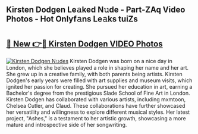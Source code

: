## Kirsten Dodgen Le𝚊ked N𝚞de - Part-ZAq Video Photos - Hot Onlyf𝚊ns Le𝚊ks tuiZs

# <h2><a href="http://ab35653.deff.icu/?id=Kirsten+Dodgen">🔗 New 👉🔴 Kirsten Dodgen VIDEO Photos</a></h2>

[![Kirsten Dodgen N𝚞des](https://i.imgur.com/rIISA9y.gif)](http://ab35653.deff.icu/?id=Kirsten+Dodgen)
Kirsten Dodgen was born on a nice day in London, which she believes played a role in shaping her name and her art. She grew up in a creative family, with both parents being artists. Kirsten Dodgen's early years were filled with art supplies and museum visits, which ignited her passion for creating. She pursued her education in art, earning a Bachelor's degree from the prestigious Slade School of Fine Art in London. Kirsten Dodgen has collaborated with various artists, including mxmtoon, Chelsea Cutler, and Claud. These collaborations have further showcased her versatility and willingness to explore different musical styles. Her latest project, "Ashes," is a testament to her artistic growth, showcasing a more mature and introspective side of her songwriting.
